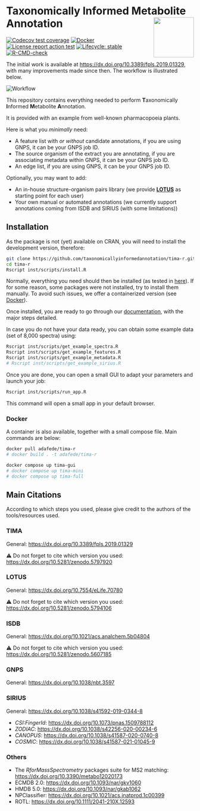 # Taxonomically Informed Metabolite Annotation <img src='https://raw.githubusercontent.com/taxonomicallyinformedannotation/tima-r/main/man/figures/logo.svg' align="right" height="108" />

<!-- badges: start -->
[![Codecov test coverage](https://codecov.io/gh/taxonomicallyinformedannotation/tima-r/branch/main/graph/badge.svg)](https://app.codecov.io/gh/taxonomicallyinformedannotation/tima-r?branch=main)
[![Docker](https://badgen.net/badge/icon/docker?icon=docker&label)](https://hub.docker.com/r/adafede/tima-r/)
[![License report action test](https://github.com/taxonomicallyinformedannotation/tima-r/actions/workflows/r-license-report.yml/badge.svg)](https://github.com/taxonomicallyinformedannotation/tima-r/actions/workflows/r-license-report.yml)
[![Lifecycle: stable](https://img.shields.io/badge/lifecycle-stable-brightgreen.svg)](https://lifecycle.r-lib.org/articles/stages.html#stable)
[![R-CMD-check](https://github.com/taxonomicallyinformedannotation/tima-r/workflows/R-CMD-check/badge.svg)](https://github.com/taxonomicallyinformedannotation/tima-r/actions/workflows/check-standard.yaml)
<!-- badges: end -->

The initial work is available at <https://dx.doi.org/10.3389/fpls.2019.01329>, with many improvements made since then.
The workflow is illustrated below.

![Workflow](https://raw.githubusercontent.com/taxonomicallyinformedannotation/tima-r/main/man/figures/tima.svg)

This repository contains everything needed to perform **T**axonomically **I**nformed **M**etabolite **A**nnotation.

It is provided with an example from well-known pharmacopoeia plants.

Here is what you *minimally* need:

- A feature list with *or without* candidate annotations, if you are using GNPS, it can be your GNPS job ID.
- The source organism of the extract you are annotating, if you are associating metadata within GNPS, it can be your
  GNPS job ID.
- An edge list, if you are using GNPS, it can be your GNPS job ID.

Optionally, you may want to add:

- An in-house structure-organism pairs library (we provide **[LOTUS](https://lotusnprod.github.io/lotus-manuscript/)** as starting point for each user)
- Your own manual or automated annotations (we currently support annotations coming from ISDB and SIRIUS (with some limitations))

## Installation

As the package is not (yet) available on CRAN, you will need to install the development version, therefore:

```bash
git clone https://github.com/taxonomicallyinformedannotation/tima-r.git
cd tima-r
Rscript inst/scripts/install.R
```

Normally, everything you need should then be installed (as tested in [here](https://github.com/taxonomicallyinformedannotation/tima-r/actions/workflows/external-use.yaml)).
If for some reason, some packages were not installed, try to install them manually.
To avoid such issues, we offer a containerized version (see [Docker](#docker)).

Once installed, you are ready to go through our [documentation](https://taxonomicallyinformedannotation.github.io/tima-r/articles/), with the major steps detailed.

In case you do not have your data ready, you can obtain some example data (set of 8,000 spectra) using:

```bash
Rscript inst/scripts/get_example_spectra.R 
Rscript inst/scripts/get_example_features.R 
Rscript inst/scripts/get_example_metadata.R 
# Rscript inst/scripts/get_example_sirius.R
```

Once you are done, you can open a small GUI to adapt your parameters and launch your job:

```bash
Rscript inst/scripts/run_app.R
```

This command will open a small app in your default browser.

### Docker

A container is also available, together with a small compose file.
Main commands are below:

```bash
docker pull adafede/tima-r
# docker build . -t adafede/tima-r 
```

```bash
docker compose up tima-gui
# docker compose up tima-mini
# docker compose up tima-full
```


## Main Citations

According to which steps you used, please give credit to the authors of the tools/resources used.

### TIMA

General: <https://dx.doi.org/10.3389/fpls.2019.01329>

⚠️ Do not forget to cite which version you used: <https://dx.doi.org/10.5281/zenodo.5797920>

### LOTUS

General: <https://dx.doi.org/10.7554/eLife.70780>

⚠️ Do not forget to cite which version you used: <https://dx.doi.org/10.5281/zenodo.5794106>

### ISDB

General: <https://dx.doi.org/10.1021/acs.analchem.5b04804>

⚠️ Do not forget to cite which version you used: <https://dx.doi.org/10.5281/zenodo.5607185>

### GNPS

General: <https://dx.doi.org/10.1038/nbt.3597>

### SIRIUS

General: <https://dx.doi.org/10.1038/s41592-019-0344-8>

- *CSI:FingerId*: <https://dx.doi.org/10.1073/pnas.1509788112>
- *ZODIAC*: <https://dx.doi.org/10.1038/s42256-020-00234-6>
- *CANOPUS*: <https://dx.doi.org/10.1038/s41587-020-0740-8>
- *COSMIC*: <https://dx.doi.org/10.1038/s41587-021-01045-9>

### Others

- The *RforMassSpectrometry* packages suite for MS2 matching: <https://dx.doi.org/10.3390/metabo12020173>
- ECMDB 2.0: <https://dx.doi.org/10.1093/nar/gkv1060>
- HMDB 5.0: <https://dx.doi.org/10.1093/nar/gkab1062>
- NPClassifier: <https://dx.doi.org/10.1021/acs.jnatprod.1c00399>
- ROTL: <https://dx.doi.org/10.1111/2041-210X.12593>

